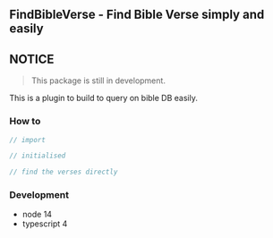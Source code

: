

## FindBibleVerse - Find Bible Verse simply and easily

## NOTICE
> This package is still in development.


This is a plugin to build to query on bible DB easily.

### How to
```typescript
// import

// initialised

// find the verses directly

```

### Development
- node 14
- typescript 4


